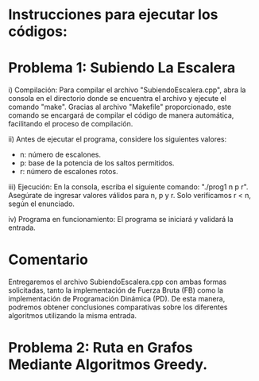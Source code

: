 # Instrucciones para ejecutar los códigos:

# Problema 1: Subiendo La Escalera

i) Compilación: Para compilar el archivo "SubiendoEscalera.cpp", abra la consola en el directorio donde se encuentra el archivo y ejecute el comando "make". Gracias al archivo "Makefile" proporcionado, este comando se encargará de compilar el código de manera automática, facilitando el proceso de compilación.  

ii) Antes de ejecutar el programa, considere los siguientes valores: 
   - n: número de escalones.
   - p: base de la potencia de los saltos permitidos.
   - r: número de escalones rotos.

iii) Ejecución: En la consola, escriba el siguiente comando: "./prog1 n p r". 
   Asegúrate de ingresar valores válidos para n, p y r. Solo verificamos r < n, según el enunciado.

iv) Programa en funcionamiento: El programa se iniciará y validará la entrada.

# Comentario   
Entregaremos el archivo SubiendoEscalera.cpp con ambas formas solicitadas, tanto la implementación de Fuerza Bruta (FB) como la implementación de Programación Dinámica (PD). De esta manera, podremos obtener conclusiones comparativas sobre los diferentes algoritmos utilizando la misma entrada.  

# Problema 2: Ruta en Grafos Mediante Algoritmos Greedy.  
